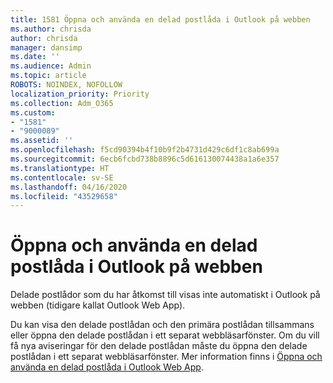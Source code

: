 ```yaml
---
title: 1581 Öppna och använda en delad postlåda i Outlook på webben
ms.author: chrisda
author: chrisda
manager: dansimp
ms.date: ''
ms.audience: Admin
ms.topic: article
ROBOTS: NOINDEX, NOFOLLOW
localization_priority: Priority
ms.collection: Adm_O365
ms.custom:
- "1581"
- "9000089"
ms.assetid: ''
ms.openlocfilehash: f5cd90394b4f10b9f2b4731d429c6df1c8ab699a
ms.sourcegitcommit: 6ecb6fcbd738b8896c5d616130074438a1a6e357
ms.translationtype: HT
ms.contentlocale: sv-SE
ms.lasthandoff: 04/16/2020
ms.locfileid: "43529658"
---
```

# <a name="open-and-use-a-shared-mailbox-in-outlook-on-the-web"></a>Öppna och använda en delad postlåda i Outlook på webben

Delade postlådor som du har åtkomst till visas inte automatiskt i Outlook på webben (tidigare kallat Outlook Web App).

Du kan visa den delade postlådan och den primära postlådan tillsammans eller öppna den delade postlådan i ett separat webbläsarfönster. Om du vill få nya aviseringar för den delade postlådan måste du öppna den delade postlådan i ett separat webbläsarfönster. Mer information finns i [Öppna och använda en delad postlåda i Outlook Web App](https://support.office.com/sv-SE/article/Add-a-shared-mailbox-to-Outlook-on-the-web-98b5a90d-4e38-415d-a030-f09a4cd28207).
